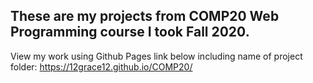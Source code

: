 ## These are my projects from COMP20 Web Programming course I took Fall 2020.

View my work using Github Pages link below including name of project folder:
https://12grace12.github.io/COMP20/
